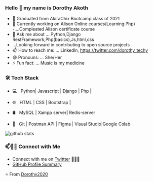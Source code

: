 ### Hello 👋 my name is Dorothy Akoth




- 🔭 Graduated from AkiraChix Bootcamp class of 2021
- 🌱 Currently working on Alison Online courses(Learning Php)
-....Compleated Alison certificate course 
- 💬 Ask me about ... Python,Django RestFramework,Php(basics),Js,html,css
- ...Looking forward in contributing to open source projects
- 📫 How to reach me: ... LinkedIn,    https://twitter.com/dorothy_techy
- 😄 Pronouns: ... She/Her
- ⚡ Fun fact: ...  Music is my medicine



<h3>🛠 Tech Stack</h3>

- 💻 &nbsp; Python| Javascript | Django | Php | 
- 🌐 &nbsp; HTML | CSS | Bootstrap | 

- 🛢 &nbsp; MySQL | Xampp server| Redis-server
- 🔧 &nbsp; Git | Postman API | Figma | Visual Studio|Google Colab


![github stats](https://github-readme-stats.vercel.app/api?username=Dorothy2020&show_icons=true)

### 📫🤝🏻 Connect with Me

 - Connect with me on [Twittter](https://www.twittter.com/in/dorothy_techy/) 👨🏻‍💻
 - [GitHub Profile Summary](https://profile-summary-for-github.com/user/Dorothy2020)

⭐️ From [Dorothy2020](https://github.com/[Dorothy2020])
